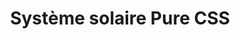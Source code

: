 ---
title: Système solaire Pure CSS
publishDate: 2019-10-02 00:00:00
img: /assets/solarsystem.jpg
img_alt: Soft pink and baby blue water ripples together in a subtle texture.
description: |
  We developed brand positioning and design assets for the launch
  of a new colored water product.
tags:
  - Design
  - Branding
---
